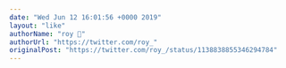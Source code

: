 ```yaml
---
date: "Wed Jun 12 16:01:56 +0000 2019"
layout: "like"
authorName: "roy 💚"
authorUrl: "https://twitter.com/roy_"
originalPost: "https://twitter.com/roy_/status/1138838855346294784"
---
```

